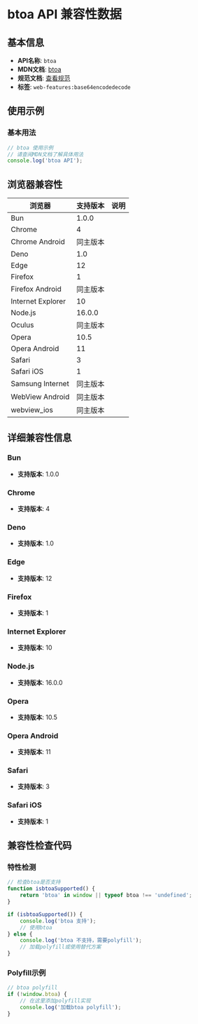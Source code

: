 # btoa API 兼容性数据

## 基本信息

- **API名称**: `btoa`
- **MDN文档**: [btoa](https://developer.mozilla.org/docs/Web/API/Window/btoa)
- **规范文档**: [查看规范](https://html.spec.whatwg.org/multipage/webappapis.html#dom-btoa-dev)
- **标签**: `web-features:base64encodedecode`

## 使用示例

### 基本用法

```javascript
// btoa 使用示例
// 请查阅MDN文档了解具体用法
console.log('btoa API');
```

## 浏览器兼容性

| 浏览器 | 支持版本 | 说明 |
|--------|----------|------|
| Bun | 1.0.0 |  |
| Chrome | 4 |  |
| Chrome Android | 同主版本 |  |
| Deno | 1.0 |  |
| Edge | 12 |  |
| Firefox | 1 |  |
| Firefox Android | 同主版本 |  |
| Internet Explorer | 10 |  |
| Node.js | 16.0.0 |  |
| Oculus | 同主版本 |  |
| Opera | 10.5 |  |
| Opera Android | 11 |  |
| Safari | 3 |  |
| Safari iOS | 1 |  |
| Samsung Internet | 同主版本 |  |
| WebView Android | 同主版本 |  |
| webview_ios | 同主版本 |  |

## 详细兼容性信息

### Bun

- **支持版本**: 1.0.0

### Chrome

- **支持版本**: 4

### Deno

- **支持版本**: 1.0

### Edge

- **支持版本**: 12

### Firefox

- **支持版本**: 1

### Internet Explorer

- **支持版本**: 10

### Node.js

- **支持版本**: 16.0.0

### Opera

- **支持版本**: 10.5

### Opera Android

- **支持版本**: 11

### Safari

- **支持版本**: 3

### Safari iOS

- **支持版本**: 1

## 兼容性检查代码

### 特性检测

```javascript
// 检查btoa是否支持
function isbtoaSupported() {
    return 'btoa' in window || typeof btoa !== 'undefined';
}

if (isbtoaSupported()) {
    console.log('btoa 支持');
    // 使用btoa
} else {
    console.log('btoa 不支持，需要polyfill');
    // 加载polyfill或使用替代方案
}
```

### Polyfill示例

```javascript
// btoa polyfill
if (!window.btoa) {
    // 在这里添加polyfill实现
    console.log('加载btoa polyfill');
}
```

